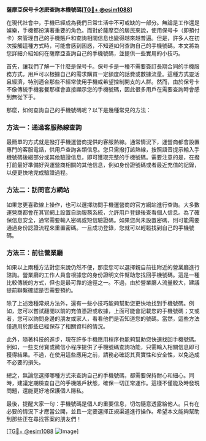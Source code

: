 **薩摩亞保号卡怎麽查詢本機號碼[[TG💪+ @esim1088](https://t.me/s/esim1088)]**

在現代社會中，手機已經成為我們日常生活中不可或缺的一部分。無論是工作還是娛樂，手機都扮演著重要的角色。而對於薩摩亞的居民來說，使用保号卡（即預付卡）來管理自己的手機賬戶和查詢相關信息也變得越來越普遍。但是，許多人在初次接觸這種方式時，可能會感到困惑，不知道如何查詢自己的手機號碼。本文將為您詳細介紹如何在薩摩亞查詢自己的手機號碼，並提供一些實用的小技巧。

首先，讓我們了解一下什麼是保号卡。保号卡是一種不需要簽訂長期合同的手機服務方式，用戶可以根據自己的需求購買一定額度的話費或數據流量。這種方式靈活且經濟，特別適合那些不經常使用手機或希望控制開支的人群。然而，由於保号卡不像傳統手機套餐那樣會直接顯示您的手機號碼，因此很多用戶在需要查詢時會感到無從下手。

那麼，如何查詢自己的手機號碼呢？以下是幾種常見的方法：

### 方法一：通過客服熱線查詢

最簡單的方式就是撥打手機運營商提供的客服熱線。通常情況下，運營商都會設置專門的客服電話，供用戶查詢各類信息。您只需撥打該熱線，按照語音提示輸入手機號碼後綴部分或其他驗證信息，即可獲取完整的手機號碼。需要注意的是，在撥打前最好準備好與運營商相關的其他信息，例如身份證號碼或者最近充值的記錄，以便更快地完成驗證過程。

### 方法二：訪問官方網站

如果您更喜歡線上操作，也可以選擇訪問手機運營商的官方網站進行查詢。大多數運營商都會在其官網上設置自助服務系統，允許用戶登錄後查看個人信息。為了確保信息安全，通常需要輸入密碼或短信驗證碼。如果您尚未設置密碼，則可能需要通過身份認證流程來重置密碼。一旦成功登錄，您就可以輕鬆找到自己的手機號碼。

### 方法三：前往營業廳

如果以上兩種方法對您來說仍然不便，那麼您可以選擇親自前往附近的營業廳進行諮詢。營業廳的工作人員會根據您的身份證明文件幫助您找回手機號碼。這是一種比較傳統的方式，但也是最可靠的途徑之一。不過，由於營業廳人流量較大，建議提前聯繫確認是否需要預約。

除了上述幾種常規方法外，還有一些小技巧能夠幫助您更快地找到手機號碼。例如，您可以嘗試翻閱以前的充值憑證或收據，上面可能會記載您的手機號碼；又或者，您可以詢問身邊的朋友或家人，看看他們是否知道您的號碼。當然，這些方法僅適用於那些已經保存了相關資料的情況。

此外，隨著科技的進步，現在許多手機應用程序也能夠幫助您快速找回手機號碼。例如，一些支付寶或微信小程序提供了手機號碼查詢功能，只需輸入相關信息即可獲得結果。不過，在使用這些應用之前，請務必確認其真實性和安全性，以免造成不必要的損失。

總之，無論您選擇哪種方式來查詢自己的手機號碼，都需要保持耐心和細心。同時，建議定期檢查自己的手機賬戶狀態，確保一切正常運作。這樣不僅能及時發現問題，還能更好地保護個人隱私。

最後，提醒大家一句：手機號碼是個人的重要信息，切勿隨意透露給他人。只有在必要的情況下才應當公開，並且一定要選擇正規渠道進行操作。希望本文能夠幫助到那些正在尋找答案的朋友們！

[[TG💪+ @esim1088](https://t.me/s/esim1088) ![Image](https://i.postimg.cc/4NQfJmqS/Snipaste-2025-05-13-00-14-12.png)]